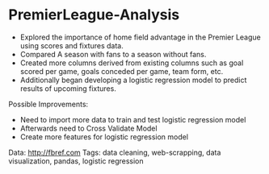 # PremierLeague-Analysis
- Explored the importance of home field advantage in the Premier League using scores and fixtures data. 
- Compared A season with fans to a season without fans.
- Created more columns derived from existing columns such as goal scored per game, goals conceded per game, team form, etc. 
- Additionally began developing a logistic regression model to predict results of upcoming fixtures. 

Possible Improvements: 
- Need to import more data to train and test logistic regression model
- Afterwards need to Cross Validate Model
- Create more features for logistic regression model


Data: http://fbref.com
Tags: data cleaning, web-scrapping, data visualization, pandas, logistic regression
